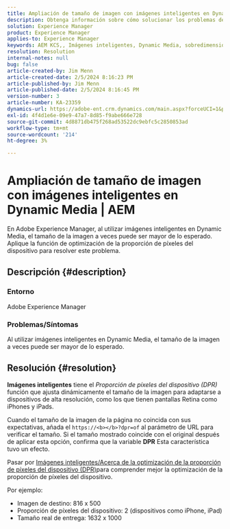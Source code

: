 ```yaml
---
title: Ampliación de tamaño de imagen con imágenes inteligentes en Dynamic Media | AEM
description: Obtenga información sobre cómo solucionar los problemas de sobretamaño de imágenes cuando se utiliza la función Imágenes inteligentes en Dynamic Media. Aplique la función de optimización Proporción de píxeles del dispositivo.
solution: Experience Manager
product: Experience Manager
applies-to: Experience Manager
keywords: AEM KCS,, Imágenes inteligentes, Dynamic Media, sobredimensionado de imagen
resolution: Resolution
internal-notes: null
bug: false
article-created-by: Jim Menn
article-created-date: 2/5/2024 8:16:23 PM
article-published-by: Jim Menn
article-published-date: 2/5/2024 8:16:45 PM
version-number: 3
article-number: KA-23359
dynamics-url: https://adobe-ent.crm.dynamics.com/main.aspx?forceUCI=1&pagetype=entityrecord&etn=knowledgearticle&id=c685a56c-63c4-ee11-9079-6045bd006268
exl-id: 4f4d1e6e-09e9-47a7-8d85-f9abe666e728
source-git-commit: 4d8871db475f268ad53522dc9ebfc5c2850853ad
workflow-type: tm+mt
source-wordcount: '214'
ht-degree: 3%

---
```


# Ampliación de tamaño de imagen con imágenes inteligentes en Dynamic Media | AEM


En Adobe Experience Manager, al utilizar imágenes inteligentes en Dynamic Media, el tamaño de la imagen a veces puede ser mayor de lo esperado. Aplique la función de optimización de la proporción de píxeles del dispositivo para resolver este problema.

## Descripción {#description}


### <b>Entorno</b>

Adobe Experience Manager

### <b>Problemas/Síntomas</b>

Al utilizar imágenes inteligentes en Dynamic Media, el tamaño de la imagen a veces puede ser mayor de lo esperado.


## Resolución {#resolution}


<b>Imágenes inteligentes</b> tiene el *Proporción de píxeles del dispositivo (DPR)* función que ajusta dinámicamente el tamaño de la imagen para adaptarse a dispositivos de alta resolución, como los que tienen pantallas Retina como iPhones y iPads.

Cuando el tamaño de la imagen de la página no coincida con sus expectativas, añada el `https://<b></b>?dpr=of` al parámetro de URL para verificar el tamaño. Si el tamaño mostrado coincide con el original después de aplicar esta opción, confirma que la variable <b>DPR</b> Esta característica tuvo un efecto.

Pasar por [Imágenes inteligentes/Acerca de la optimización de la proporción de píxeles del dispositivo (DPR)](https://experienceleague.adobe.com/docs/experience-manager-65/assets/dynamic/imaging-faq.html#dpr)para comprender mejor la optimización de la proporción de píxeles del dispositivo.

Por ejemplo:

- Imagen de destino: 816 x 500
- Proporción de píxeles del dispositivo: 2 (dispositivos como iPhone, iPad)
- Tamaño real de entrega: 1632 x 1000
